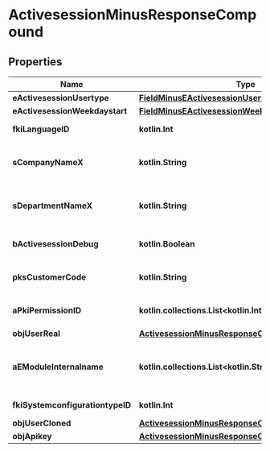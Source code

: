 
# ActivesessionMinusResponseCompound

## Properties
Name | Type | Description | Notes
------------ | ------------- | ------------- | -------------
**eActivesessionUsertype** | [**FieldMinusEActivesessionUsertype**](FieldMinusEActivesessionUsertype.md) |  | 
**eActivesessionWeekdaystart** | [**FieldMinusEActivesessionWeekdaystart**](FieldMinusEActivesessionWeekdaystart.md) |  | 
**fkiLanguageID** | **kotlin.Int** | The unique ID of the Language.  Valid values:  |Value|Description| |-|-| |1|French| |2|English| | 
**sCompanyNameX** | **kotlin.String** | The Name of the Company in the language of the requester | 
**sDepartmentNameX** | **kotlin.String** | The Name of the Department in the language of the requester | 
**bActivesessionDebug** | **kotlin.Boolean** | Whether the active session is in debug or not | 
**pksCustomerCode** | **kotlin.String** | The customer code assigned to your account | 
**aPkiPermissionID** | **kotlin.collections.List&lt;kotlin.Int&gt;** | An array of permissions granted to the user or api key | 
**objUserReal** | [**ActivesessionMinusResponseCompoundMinusUser**](ActivesessionMinusResponseCompoundMinusUser.md) |  | 
**aEModuleInternalname** | **kotlin.collections.List&lt;kotlin.String&gt;** | An Array of Registered modules.  These are the modules that are Licensed to be used by the User or the API Key. | 
**fkiSystemconfigurationtypeID** | **kotlin.Int** | The unique ID of the Systemconfigurationtype |  [optional]
**objUserCloned** | [**ActivesessionMinusResponseCompoundMinusUser**](ActivesessionMinusResponseCompoundMinusUser.md) |  |  [optional]
**objApikey** | [**ActivesessionMinusResponseCompoundMinusApikey**](ActivesessionMinusResponseCompoundMinusApikey.md) |  |  [optional]



